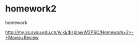 homework2
=========

homework

http://my.ss.sysu.edu.cn/wiki/display/W2PSC/Homework+2+-+Movie+Review
